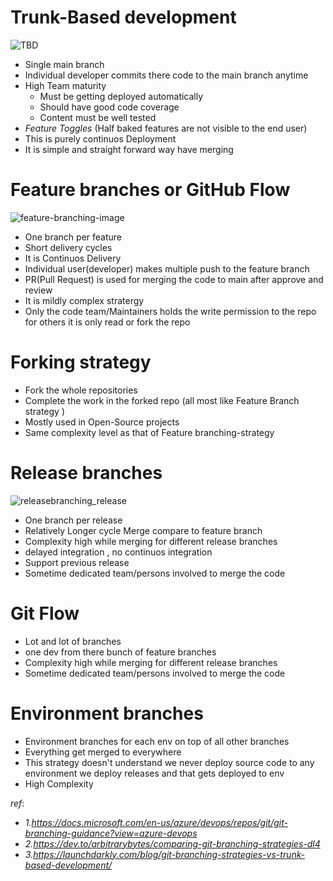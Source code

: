 # Trunk-Based development
![TBD](https://images.prismic.io/launchdarkly/7ad744e0-5c46-4a2f-b08d-6013a95e89c5_TrunkBasedDev-02+%283%29.png?auto=compress,format)
  - Single main branch 
  - Individual developer commits there code to the main branch anytime 
  - High Team maturity
    - Must be getting deployed automatically  
    - Should have good code coverage
    - Content must be well tested 
  - *Feature Toggles*  (Half baked features are not visible to the end user)
  - This is purely continuos Deployment 
  - It is simple and straight forward way have merging 
   
# Feature branches or GitHub Flow
![feature-branching-image](https://docs.microsoft.com/en-us/azure/devops/repos/git/media/branching-guidance/featurebranching.png?view=azure-devops)
  - One branch per feature 
  - Short delivery cycles 
  - It is Continuos Delivery 
  - Individual user(developer) makes multiple push to the feature branch 
  - PR(Pull Request) is used for merging the code to main after approve and review 
  - It is mildly complex stratergy 
  - Only the code team/Maintainers holds the write permission to the repo for others it is only read or fork the repo 


# Forking strategy
  - Fork the whole repositories 
  - Complete the work in the forked repo (all most like Feature Branch strategy )
  - Mostly used in Open-Source projects 
  - Same complexity level as that of Feature branching-strategy

# Release branches
![releasebranching_release](https://docs.microsoft.com/en-us/azure/devops/repos/git/media/branching-guidance/releasebranching_release.png?view=azure-devops)
  - One branch per release 
  - Relatively Longer cycle Merge compare to feature branch 
  - Complexity high while merging for different release branches 
  - delayed integration , no continuos integration 
  - Support previous release 
  - Sometime dedicated team/persons involved to merge the code 
# Git Flow
  - Lot and lot of branches 
  - one dev from there bunch of feature branches 
  - Complexity high while merging for different release branches 
  - Sometime dedicated team/persons involved to merge the code   
# Environment branches
  - Environment branches for each env on top of all other branches 
  - Everything get merged to everywhere 
  - This strategy doesn't understand we never deploy source code to any environment we deploy releases and that gets deployed to env
  - High Complexity 


_ref_: 
 - _1.https://docs.microsoft.com/en-us/azure/devops/repos/git/git-branching-guidance?view=azure-devops_
 - _2.https://dev.to/arbitrarybytes/comparing-git-branching-strategies-dl4_
 - _3.https://launchdarkly.com/blog/git-branching-strategies-vs-trunk-based-development/_
